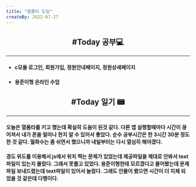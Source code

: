 ```yaml
---
title: "열품타 도입"
createBy: 2022-07-27
---
```



<h2 style="text-align:center">#Today 공부💻</h2>

---
- #### c모듈 로그인, 회원가입, 정원안내페이지, 정원상세페이지
- #### 용준이형 온라인 수업

<h2 style="text-align:center">#Today 일기 📟</h2>

---
#### 오늘은 열품타를 키고 했는데 확실히 도움이 된것 같다. 다른 앱 실행할때마다 시간이 끊어져서 내가 폰을 얼마나 한지 알 수 있어서 좋았다. 순수 공부시간은 한 3시간 30분 정도 한 것 같다. 월화수는 좀 쉬면서 했으니까 내일부터는 다시 열심히 해야겠다. 
#### 경도 위도를 이용해서 js에서 위치 찍는 문제가 있었는데 제공파일을 제대로 안봐서 text파일이 있는지 몰랐다. 그래서 못풀고 있었다. 용준이형한테 모르겠다고 물어봤는데 문제파일 보내드렸는데 text파일이 있어서 놀랐다. 그래도 안물어 봤으면 시간이 더 지체 되었을 것 같은데 다행이다.
